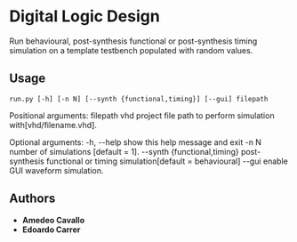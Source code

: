 # Digital Logic Design

Run behavioural, post-synthesis functional or post-synthesis timing simulation
on a template testbench populated with random values.

## Usage

```
run.py [-h] [-n N] [--synth {functional,timing}] [--gui] filepath
```

Positional arguments:
  filepath              vhd project file path to perform simulation with[vhd/filename.vhd].

Optional arguments:
  -h, --help            show this help message and exit
  -n N                  number of simulations [default = 1].
  --synth {functional,timing}
                        post-synthesis functional or timing simulation[default = behavioural]
  --gui                 enable GUI waveform simulation.

## Authors

* **Amedeo Cavallo**
* **Edoardo Carrer**
